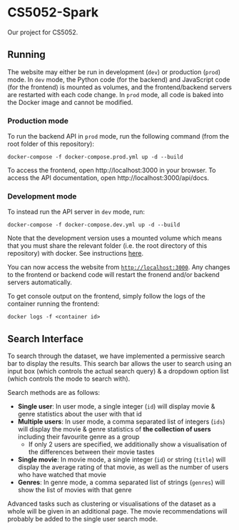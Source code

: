 # CS5052-Spark

Our project for CS5052.

## Running

The website may either be run in development (`dev`) or production (`prod`) mode.
In `dev` mode, the Python code (for the backend) and JavaScript code (for the frontend) is mounted as volumes, and the frontend/backend servers are restarted with each code change.
In `prod` mode, all code is baked into the Docker image and cannot be modified.

### Production mode

To run the backend API in `prod` mode, run the following command (from the root folder of this repository):

```
docker-compose -f docker-compose.prod.yml up -d --build
```

To access the frontend, open http://localhost:3000 in your browser.
To access the API documentation, open http://localhost:3000/api/docs.

### Development mode

To instead run the API server in `dev` mode, run:

```
docker-compose -f docker-compose.dev.yml up -d --build
```

Note that the development version uses a mounted volume which means that you must share the relevant folder (i.e. the root directory of this repository) with docker.
See instructions [here](https://docs.docker.com/docker-for-windows/#file-sharing).

You can now access the website from [`http://localhost:3000`](http://localhost:3000).
Any changes to the frontend or backend code will restart the fronend and/or backend servers automatically.

To get console output on the frontend, simply follow the logs of the container running the frontend:

```
docker logs -f <container id>
```

## Search Interface

To search through the dataset, we have implemented a permissive search bar to display the results. This search bar allows the user to search using an input box (which controls the actual search query) & a dropdown option list (which controls the mode to search with).

Search methods are as follows:

- **Single user**: In user mode, a single integer (`id`) will display movie & genre statistics about the user with that id
- **Multiple users**: In user mode, a comma separated list of integers (`ids`) will display the movie & genre statistics of **the collection of users** including their favourite genre as a group
  - If only 2 users are specified, we additionally show a visualisation of the differences between their movie tastes
- **Single movie**: In movie mode, a single integer (`id`) or string (`title`) will display the average rating of that movie, as well as the number of users who have watched that movie
- **Genres**: In genre mode, a comma separated list of strings (`genres`) will show the list of movies with that genre

Advanced tasks such as clustering or visualisations of the dataset as a whole will be given in an additional page. The movie recommendations will probably be added to the single user search mode.
